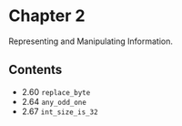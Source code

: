 # Chapter 2

Representing and Manipulating Information.

## Contents

- 2.60 `replace_byte`
- 2.64 `any_odd_one`
- 2.67 `int_size_is_32`
